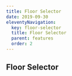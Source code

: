 ```yaml
---
title: Floor Selector
date: 2019-09-30
eleventyNavigation:
  key: floor-selector
  title: Floor Selector
  parent: features
  order: 2
---
```


## Floor Selector
